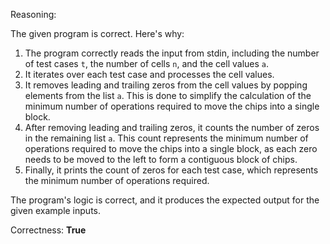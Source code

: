 Reasoning:

The given program is correct. Here's why:

1.  The program correctly reads the input from stdin, including the number of test cases `t`, the number of cells `n`, and the cell values `a`.
2.  It iterates over each test case and processes the cell values.
3.  It removes leading and trailing zeros from the cell values by popping elements from the list `a`. This is done to simplify the calculation of the minimum number of operations required to move the chips into a single block.
4.  After removing leading and trailing zeros, it counts the number of zeros in the remaining list `a`. This count represents the minimum number of operations required to move the chips into a single block, as each zero needs to be moved to the left to form a contiguous block of chips.
5.  Finally, it prints the count of zeros for each test case, which represents the minimum number of operations required.

The program's logic is correct, and it produces the expected output for the given example inputs.

Correctness: **True**